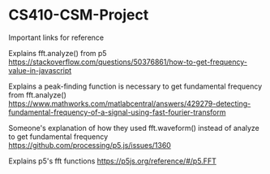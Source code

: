 # CS410-CSM-Project

Important links for reference

Explains fft.analyze() from p5
https://stackoverflow.com/questions/50376861/how-to-get-frequency-value-in-javascript

Explains a peak-finding function is necessary to get fundamental frequency from fft.analyze()
https://www.mathworks.com/matlabcentral/answers/429279-detecting-fundamental-frequency-of-a-signal-using-fast-fourier-transform

Someone's explanation of how they used fft.waveform() instead of analyze to get fundamental frequency
https://github.com/processing/p5.js/issues/1360

Explains p5's fft functions
https://p5js.org/reference/#/p5.FFT
